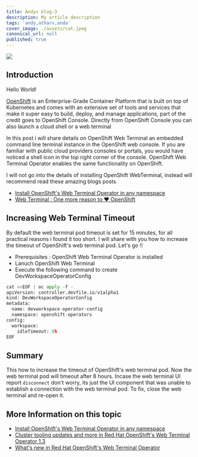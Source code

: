 ```yaml
---
title: Andys blog-3
description: My article description
tags: 'andy,atharv,anda'
cover_image: ./assets/cat.jpeg
canonical_url: null
published: true
---
```

![](https://developers.redhat.com/sites/default/files/styles/article_feature/public/blog/2020/09/WebTerminal_TechPreview_1x.png)
## Introduction

Hello World!

[OpenShift](https://short.ksingh.in/rhd-openshift) is an Enterprise-Grade Container Platform that is built on top of Kubernetes and comes with an extensive set of tools and services that make it super easy to build, deploy, and manage applications, part of the credit goes to OpenShift Console. Directly from OpenShift Console you can also launch a cloud shell or a web terminal

In this post i will share details on OpenShift Web Terminal an embedded command line terminal instance in the OpenShift web console. If you are familiar with public cloud providers consoles or portals, you would have noticed a shell icon in the top right corner of the console. OpenShift Web Terminal Operator enables the same functionality on OpenShift. 

I will not go into the details of installing OpenShift WebTerminal, instead will recommend read  these amazing blogs posts

- [Install OpenShift's Web Terminal Operator in any namespace](https://short.ksingh.in/ocpwebterminal)
- [Web Terminal : One more reason to ❤️ OpenShift](https://ksingh7.medium.com/web-terminal-one-more-reason-to-%EF%B8%8F-openshift-38b640e8c6b)

## Increasing Web Terminal Timeout

By default the web terminal pod timeout is set for 15 minutes, for all practical reasons i found it too short. I will share with you how to increase the timeout of OpenShift's web terminal pod. Let's go !!

- Prerequisites : OpenShift Web Terminal Operator is installed
- Lanuch OpenShift Web Terminal
- Execute the following command to create DevWorkspaceOperatorConfig
```python
cat <<EOF | oc apply -f -
apiVersion: controller.devfile.io/v1alpha1
kind: DevWorkspaceOperatorConfig
metadata:
  name: devworkspace-operator-config
  namespace: openshift-operators
config:
  workspace:
    idleTimeout: 8h
EOF
```

## Summary
This how to increase the timeout of OpenShift's web terminal pod. Now the web terminal pod will timeout after 8 hours. Incase the web terminal UI report `disconnect` don't worry, its just the UI component that was unable to establish a connection with the web terminal pod. To fix, close the web terminal and re-open it.

## More Information on this topic
- [Install OpenShift's Web Terminal Operator in any namespace](https://short.ksingh.in/ocpwebterminal)
- [Cluster tooling updates and more in Red Hat OpenShift's Web Terminal Operator 1.3](https://short.ksingh.in/ocpwebterminal2)
- [What's new in Red Hat OpenShift's Web Terminal Operator](https://short.ksingh.in/ocpwebterminal3)
